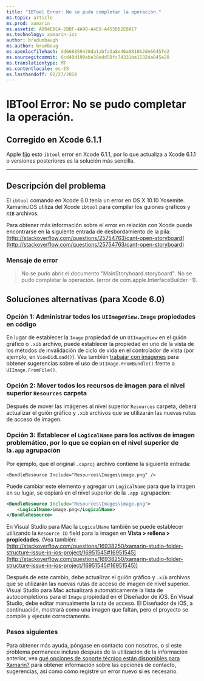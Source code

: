 ```yaml
---
title: "IBTool Error: No se pudo completar la operación."
ms.topic: article
ms.prod: xamarin
ms.assetid: A804EBC4-2BBF-4A98-A4E8-A455DB2E8A17
ms.technology: xamarin-ios
author: bradumbaugh
ms.author: brumbaug
ms.openlocfilehash: dd668859428da1abfa3a8e46a0810b2de6645fe2
ms.sourcegitcommit: 6cd40d190abe38edd50fc74331be15324a845a28
ms.translationtype: MT
ms.contentlocale: es-ES
ms.lasthandoff: 02/27/2018
---
```

# <a name="ibtool-error-the-operation-couldnt-be-completed"></a>IBTool Error: No se pudo completar la operación.

## <a name="fixed-in-xcode-611"></a>Corregido en Xcode 6.1.1

Apple [fijo](https://developer.apple.com/library/content/documentation/Xcode/Conceptual/RN-Xcode-Archive/Chapters/xc6_release_notes.html#//apple_ref/doc/uid/TP40016994-CH4-SW1) esto `ibtool` error en Xcode 6.1.1, por lo que actualiza a Xcode 6.1.1 o versiones posteriores es la solución más sencilla.

* * *

## <a name="description-of-the-problem"></a>Descripción del problema

El `ibtool` comando en Xcode 6.0 tenía un error en OS X 10.10 Yosemite. Xamarin.iOS utiliza del Xcode `ibtool` para compilar los guiones gráficos y `XIB` archivos.

Para obtener más información sobre el error en relación con Xcode puede encontrarse en la siguiente entrada de desbordamiento de la pila: [http://stackoverflow.com/questions/25754763/cant-open-storyboard](http://stackoverflow.com/questions/25754763/cant-open-storyboard)

### <a name="error-message"></a>Mensaje de error

> No se pudo abrir el documento "MainStoryboard.storyboard". No se pudo completar la operación. (error de com.apple.InterfaceBuilder -1).

## <a name="workarounds-for-xcode-60"></a>Soluciones alternativas (para Xcode 6.0)

### <a name="option-1-manage-all-uiimageviewimage-properties-in-code"></a>Opción 1: Administrar todos los `UIImageView.Image` propiedades en código

En lugar de establecer la `Image` propiedad de un `UIImageView` en el guión gráfico o `.xib` archivo, puede establecer la propiedad en uno de la vista de los métodos de invalidación de ciclo de vida en el controlador de vista (por ejemplo, en `ViewDidLoad()`). Vea también [trabajar con imágenes](~/ios/app-fundamentals/images-icons/index.md) para obtener sugerencias sobre el uso de `UIImage.FromBundle()` frente a `UIImage.FromFile()`.

### <a name="option-2-move-all-of-the-image-resources-to-the-top-level-resources-folder"></a>Opción 2: Mover todos los recursos de imagen para el nivel superior `Resources` carpeta

Después de mover las imágenes al nivel superior `Resources` carpeta, deberá actualizar el guión gráfico y `.xib` archivos que se utilizarán las nuevas rutas de acceso de imagen.

### <a name="option-3-set-the-logicalname-for-any-problematic-image-assets-so-they-are-copied-to-the-top-level-of-theapp-bundle"></a>Opción 3: Establecer el `LogicalName` para los activos de imagen problemático, por lo que se copian en el nivel superior de la`.app` agrupación

Por ejemplo, que el original `.csproj` archivo contiene la siguiente entrada:

`<BundleResource Include="Resources\Images\image.png" />`

Puede cambiar este elemento y agregar un `LogicalName` para que la imagen en su lugar, se copiará en el nivel superior de la `.app `agrupación:

```xml
<BundleResource Include="Resources\Images\image.png">
    <LogicalName>image.png</LogicalName>
</BundleResource>
```

En Visual Studio para Mac la `LogicalName` también se puede establecer utilizando la `Resource ID` field para la imagen en **Vista > rellena > propiedades**. (Vea también: [http://stackoverflow.com/questions/16938250/xamarin-studio-folder-structure-issue-in-ios-project/16951545#16951545](http://stackoverflow.com/questions/16938250/xamarin-studio-folder-structure-issue-in-ios-project/16951545#16951545))

Después de este cambio, debe actualizar el guión gráfico y `.xib` archivos que se utilizarán las nuevas rutas de acceso de imagen de nivel superior. Visual Studio para Mac actualizará automáticamente la lista de autocompletions para el `Image` propiedad en el Diseñador de iOS. En Visual Studio, debe editar manualmente la ruta de acceso. El Diseñador de iOS, a continuación, mostrará como una imagen que faltan, pero el proyecto se compile y ejecute correctamente.

### <a name="next-steps"></a>Pasos siguientes

Para obtener más ayuda, póngase en contacto con nosotros, o si este problema permanece incluso después de la utilización de la información anterior, vea [qué opciones de soporte técnico están disponibles para Xamarin?](~/cross-platform/troubleshooting/support-options.md) para obtener información sobre las opciones de contacto, sugerencias, así como cómo registre un error nuevo si es necesario. 

